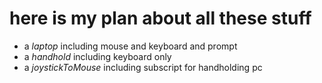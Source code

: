 # here is my plan about all these stuff

- a *laptop* including mouse and keyboard and prompt
- a *handhold* including keyboard only
- a *joystickToMouse* including subscript for handholding pc

